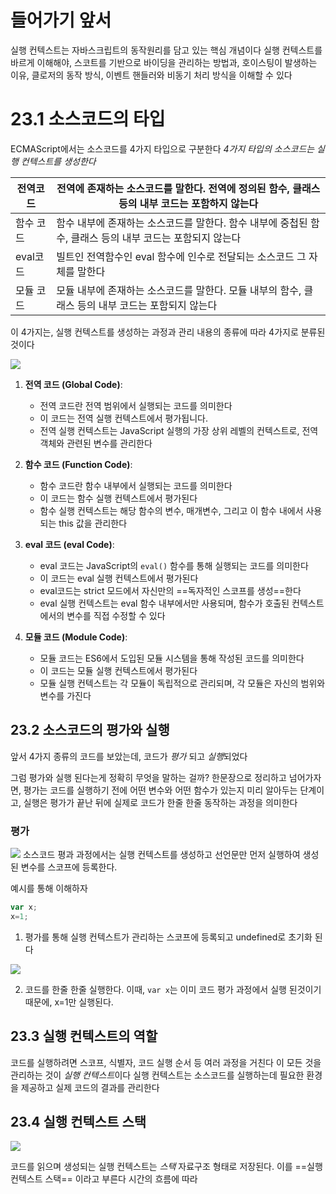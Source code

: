 

# 들어가기 앞서
실행 컨텍스트는 자바스크립트의 동작원리를 담고 있는 핵심 개념이다
실행 컨텍스트를 바르게 이해해야, 스코트를 기반으로 바이딩을 관리하는 방법과, 호이스팅이 발생하는 이유, 클로저의 동작 방식, 이벤트 핸들러와 비동기 처리 방식을 이해할 수 있다


# 23.1 소스코드의 타입
ECMAScript에서는 소스코드를 4가지 타입으로 구분한다
*4가지 타입의 소스코드는 실행 컨텍스트를 생성한다*

| 전역코드   | 전역에 존재하는 소스코드를 말한다. 전역에 정의된 함수, 클래스 등의 내부 코드는 포함하지 않는다       |
| ------ | ------------------------------------------------------------ |
| 함수 코드  | 함수 내부에 존재하는 소스코드를 말한다. 함수 내부에 중첩된 함수, 클래스 등의 내부 코드는 포함되지 않는다 |
| eval코드 | 빌트인 전역함수인 eval 함수에 인수로 전달되는 소스코드 그 자체를 말한다                   |
| 모듈 코드  | 모듈 내부에 존재하는 소스코드를 말한다. 모듈 내부의 함수, 클래스 등의 내부 코드는 포함되지 않는다     |
이 4가지는, 실행 컨텍스트를 생성하는 과정과 관리 내용의 종류에 따라 4가지로 분류된것이다


![](https://i.imgur.com/69fXczk.png)

1. **전역 코드 (Global Code)**:
   - 전역 코드란 전역 범위에서 실행되는 코드를 의미한다
   - 이 코드는 전역 실행 컨텍스트에서 평가됩니다.
   - 전역 실행 컨텍스트는 JavaScript 실행의 가장 상위 레벨의 컨텍스트로, 전역 객체와 관련된 변수를 관리한다

2. **함수 코드 (Function Code)**:
   - 함수 코드란 함수 내부에서 실행되는 코드를 의미한다
   - 이 코드는 함수 실행 컨텍스트에서 평가된다
   - 함수 실행 컨텍스트는 해당 함수의 변수, 매개변수, 그리고 이 함수 내에서 사용되는 this 값을 관리한다

3. **eval 코드 (eval Code)**:
   - eval 코드는 JavaScript의 `eval()` 함수를 통해 실행되는 코드를 의미한다
   - 이 코드는 eval 실행 컨텍스트에서 평가된다
   - eval코드는 strict 모드에서 자신만의 ==독자적인 스코프를 생성==한다
   - eval 실행 컨텍스트는 eval 함수 내부에서만 사용되며, 함수가 호출된 컨텍스트에서의 변수를 직접 수정할 수 있다

4. **모듈 코드 (Module Code)**:
   - 모듈 코드는 ES6에서 도입된 모듈 시스템을 통해 작성된 코드를 의미한다
   - 이 코드는 모듈 실행 컨텍스트에서 평가된다
   - 모듈 실행 컨텍스트는 각 모듈이 독립적으로 관리되며, 각 모듈은 자신의 범위와 변수를 가진다


## 23.2 소스코드의 평가와 실행
앞서 4가지 종류의 코드를 보았는데, 코드가 *평가* 되고 *실행*되었다

그럼 평가와 실행 된다는게 정확히 무엇을 말하는 걸까?
한문장으로 정리하고 넘어가자면, 평가는 코드를 실행하기 전에 어떤 변수와 어떤 함수가 있는지 미리 알아두는 단계이고, 실행은 평가가 끝난 뒤에 실제로 코드가 한줄 한줄 동작하는 과정을 의미한다

### 평가

![](https://i.imgur.com/nR3cIda.png)
소스코드 평과 과정에서는 실행 컨텍스트를 생성하고 선언문만 먼저 실행하여 생성된 변수를 스코프에 등록한다.

예시를 통해 이해하자
```js
var x;
x=1;
```

1. 평가를 통해 실행 컨텍스트가 관리하는 스코프에 등록되고 undefined로 초기화 된다

![](https://i.imgur.com/IibYYWq.png)


2. 코드를 한줄 한줄 실행한다.
이때, `var x`는 이미 코드 평가 과정에서 실행 된것이기 때문에,
x=1만 실행된다.

## 23.3 실행 컨텍스트의 역할
코드를 실행하려면 스코프, 식별자, 코드 실행 순서 등 여러 과정을 거친다
이 모든 것을 관리하는 것이 *실행 컨텍스트*이다
실행 컨텍스트는 소스코드를 실행하는데 필요한 환경을 제공하고 실제 코드의 결과를 관리한다

## 23.4 실행 컨텍스트 스택

![](https://i.imgur.com/YPECZNX.png)

코드를 읽으며 생성되는 실행 컨텍스트는 *스택* 자료구조 형태로 저장된다.
이를  ==실행 컨텍스트 스택== 이라고 부른다
시간의 흐름에 따라 
